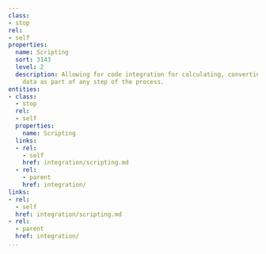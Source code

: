 ```yaml
---
class:
- stop
rel:
- self
properties:
  name: Scripting
  sort: 3143
  level: 2
  description: Allowing for code integration for calculating, converting, and manipulating
    data as part of any step of the process.
entities:
- class:
  - stop
  rel:
  - self
  properties:
    name: Scripting
  links:
  - rel:
    - self
    href: integration/scripting.md
  - rel:
    - parent
    href: integration/
links:
- rel:
  - self
  href: integration/scripting.md
- rel:
  - parent
  href: integration/
...
```

